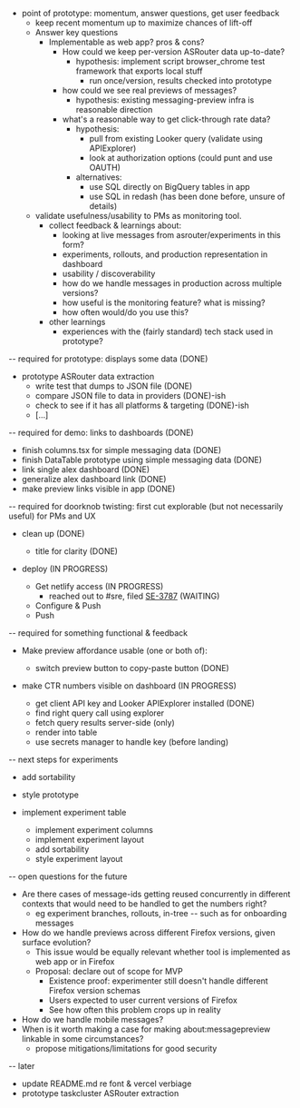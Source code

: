 * point of prototype: momentum, answer questions, get user feedback
  * keep recent momentum up to maximize chances of lift-off
  * Answer key questions
    * Implementable as web app? pros & cons?
      * How could we keep per-version ASRouter data up-to-date?
        * hypothesis: implement script browser_chrome test framework that exports local stuff
          * run once/version, results checked into prototype
      * how could we see real previews of messages?
        * hypothesis: existing messaging-preview infra is reasonable direction
      * what's a reasonable way to get click-through rate data?
        * hypothesis:
          * pull from existing Looker query (validate using APIExplorer)
          * look at authorization options (could punt and use OAUTH)
        * alternatives:
          * use SQL directly on BigQuery tables in app
          * use SQL in redash (has been done before, unsure of details)
  * validate usefulness/usability to PMs as monitoring tool.
    * collect feedback & learnings about:
      * looking at live messages from asrouter/experiments in this form?
      * experiments, rollouts, and production representation in dashboard
      * usability / discoverability
      * how do we handle messages in production across multiple versions?
      * how useful is the monitoring feature? what is missing?
      * how often would/do you use this?
    * other learnings
      * experiences with the (fairly standard) tech stack used in prototype?

-- required for prototype: displays some data (DONE)

* prototype ASRouter data extraction
  * write test that dumps to JSON file (DONE)
  * compare JSON file to data in providers (DONE)-ish
  * check to see if it has all platforms & targeting (DONE)-ish
  * [...]

-- required for demo: links to dashboards (DONE)

* finish columns.tsx for simple messaging data (DONE)
* finish DataTable prototype using simple messaging data (DONE)
* link single alex dashboard (DONE)
* generalize alex dashboard link (DONE)
* make preview links visible in app (DONE)

-- required for doorknob twisting: first cut explorable (but not necessarily useful) for PMs and UX

* clean up (DONE)
  * title for clarity (DONE)

* deploy (IN PROGRESS)
  * Get netlify access (IN PROGRESS)
    * reached out to #sre, filed [SE-3787](https://mozilla-hub.atlassian.net/browse/SE-3787) (WAITING)
  * Configure & Push
  * Push

-- required for something functional & feedback

* Make preview affordance usable (one or both of):
  * switch preview button to copy-paste button (DONE)

* make CTR numbers visible on dashboard (IN PROGRESS)
  * get client API key and Looker APIExplorer installed (DONE)
  * find right query call using explorer
  * fetch query results server-side (only)
  * render into table
  * use secrets manager to handle key (before landing)

-- next steps for experiments

* add sortability
* style prototype

* implement experiment table
  * implement experiment columns
  * implement experiment layout
  * add sortability
  * style experiment layout

-- open questions for the future

* Are there cases of message-ids getting reused concurrently in different contexts that would need to be handled to get the numbers right?
  * eg experiment branches, rollouts, in-tree -- such as for onboarding messages
* How do we handle previews across different Firefox versions, given
  surface evolution?
  * This issue would be equally relevant whether tool is implemented as web app or in Firefox
  * Proposal: declare out of scope for MVP
    * Existence proof: experimenter still doesn't handle different Firefox version schemas
    * Users expected to user current versions of Firefox
    * See how often this problem crops up in reality
* How do we handle mobile messages?
* When is it worth making a case for making about:messagepreview linkable
  in some circumstances?
    * propose mitigations/limitations for good security

-- later

* update README.md re font & vercel verbiage
* prototype taskcluster ASRouter extraction

